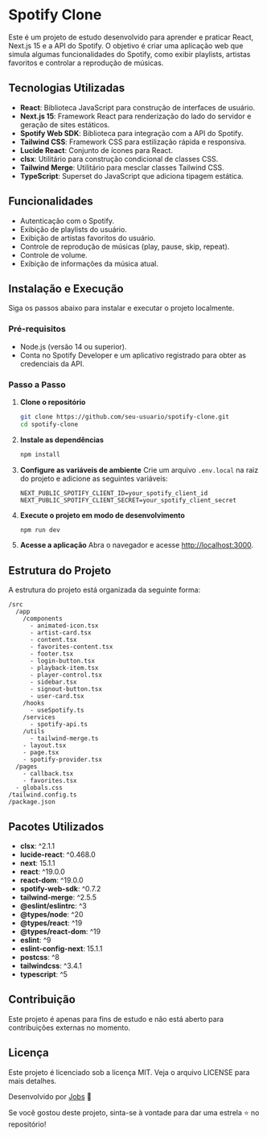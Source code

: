 # Spotify Clone
Este é um projeto de estudo desenvolvido para aprender e praticar React, Next.js 15 e a API do Spotify. O objetivo é criar uma aplicação web que simula algumas funcionalidades do Spotify, como exibir playlists, artistas favoritos e controlar a reprodução de músicas.

## Tecnologias Utilizadas

- **React**: Biblioteca JavaScript para construção de interfaces de usuário.
- **Next.js 15**: Framework React para renderização do lado do servidor e geração de sites estáticos.
- **Spotify Web SDK**: Biblioteca para integração com a API do Spotify.
- **Tailwind CSS**: Framework CSS para estilização rápida e responsiva.
- **Lucide React**: Conjunto de ícones para React.
- **clsx**: Utilitário para construção condicional de classes CSS.
- **Tailwind Merge**: Utilitário para mesclar classes Tailwind CSS.
- **TypeScript**: Superset do JavaScript que adiciona tipagem estática.

## Funcionalidades

- Autenticação com o Spotify.
- Exibição de playlists do usuário.
- Exibição de artistas favoritos do usuário.
- Controle de reprodução de músicas (play, pause, skip, repeat).
- Controle de volume.
- Exibição de informações da música atual.

## Instalação e Execução

Siga os passos abaixo para instalar e executar o projeto localmente.

### Pré-requisitos

- Node.js (versão 14 ou superior).
- Conta no Spotify Developer e um aplicativo registrado para obter as credenciais da API.

### Passo a Passo

1. **Clone o repositório**
   ```bash
   git clone https://github.com/seu-usuario/spotify-clone.git
   cd spotify-clone
   ```

2. **Instale as dependências**
   ```bash
   npm install
   ```

3. **Configure as variáveis de ambiente**
   Crie um arquivo `.env.local` na raiz do projeto e adicione as seguintes variáveis:
   ```env
   NEXT_PUBLIC_SPOTIFY_CLIENT_ID=your_spotify_client_id
   NEXT_PUBLIC_SPOTIFY_CLIENT_SECRET=your_spotify_client_secret
   ```

4. **Execute o projeto em modo de desenvolvimento**
   ```bash
   npm run dev
   ```

5. **Acesse a aplicação**
   Abra o navegador e acesse [http://localhost:3000](http://localhost:3000).

## Estrutura do Projeto

A estrutura do projeto está organizada da seguinte forma:

```
/src
  /app
    /components
      - animated-icon.tsx
      - artist-card.tsx
      - content.tsx
      - favorites-content.tsx
      - footer.tsx
      - login-button.tsx
      - playback-item.tsx
      - player-control.tsx
      - sidebar.tsx
      - signout-button.tsx
      - user-card.tsx
    /hooks
      - useSpotify.ts
    /services
      - spotify-api.ts
    /utils
      - tailwind-merge.ts
    - layout.tsx
    - page.tsx
    - spotify-provider.tsx
  /pages
    - callback.tsx
    - favorites.tsx
  - globals.css
/tailwind.config.ts
/package.json
```

## Pacotes Utilizados

- **clsx**: ^2.1.1
- **lucide-react**: ^0.468.0
- **next**: 15.1.1
- **react**: ^19.0.0
- **react-dom**: ^19.0.0
- **spotify-web-sdk**: ^0.7.2
- **tailwind-merge**: ^2.5.5
- **@eslint/eslintrc**: ^3
- **@types/node**: ^20
- **@types/react**: ^19
- **@types/react-dom**: ^19
- **eslint**: ^9
- **eslint-config-next**: 15.1.1
- **postcss**: ^8
- **tailwindcss**: ^3.4.1
- **typescript**: ^5

## Contribuição

Este projeto é apenas para fins de estudo e não está aberto para contribuições externas no momento.

## Licença

Este projeto é licenciado sob a licença MIT. Veja o arquivo LICENSE para mais detalhes.

Desenvolvido por [Jobs](https://github.com/JobsonMarinho/) 🚀

Se você gostou deste projeto, sinta-se à vontade para dar uma estrela ⭐ no repositório!